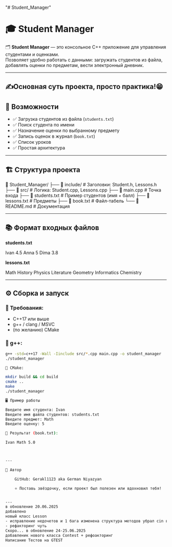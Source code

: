 "# Student_Manager" 
# 🎓 Student Manager

🗂️ **Student Manager** — это консольное C++ приложение для управления студентами и оценками.  
Позволяет удобно работать с данными: загружать студентов из файла, добавлять оценки по предметам, вести электронный дневник.

---
✍️Основная суть проекта, просто практика!😁
---
## 🚀 Возможности

- ✅ Загрузка студентов из файла (`students.txt`)
- ✅ Поиск студента по имени
- ✅ Назначение оценки по выбранному предмету
- ✅ Запись оценок в журнал (`book.txt`)
- ✅ Список уроков
- ✅ Простая архитектура

---

## 🏗️ Структура проекта

📁 Student_Manager/
├── 📂 include/ # Заголовки: Student.h, Lessons.h
├── 📂 src/ # Логика: Student.cpp, Lessons.cpp
├── 📄 main.cpp # Точка входа
├── 📄 students.txt # Пример студентов (имя + балл)
├── 📄 lessons.txt # Предметы
├── 📄 book.txt # Файл-табель
└── 📄 README.md # Документация


---

## 📚 Формат входных файлов

**students.txt**

Ivan 4.5
Anna 5
Dima 3.8


**lessons.txt**

Math
History
Physics
Literature
Geometry
Informatics
Chemistry


---

## ⚙️ Сборка и запуск

### 🧰 Требования:
- C++17 или выше
- g++ / clang / MSVC
- (по желанию) CMake

### 🔧 g++:
```bash
g++ -std=c++17 -Wall -Iinclude src/*.cpp main.cpp -o student_manager
./student_manager

🧱 CMake:

mkdir build && cd build
cmake ..
make
./student_manager

🖥 Пример работы

Введите имя студента: Ivan
Введите имя файла студентов: students.txt
Введите предмет: Math
Введите оценку: 5

📄 Результат (book.txt):

Ivan Math 5.0



---

👤 Автор

    GitHub: Gerakl1123 aka German Niyazyan

    ⭐️ Поставь звёздочку, если проект был полезен или вдохновил тебя!


---
в обновление 20.06.2025
добавлено
новый класс Lesson
- исправление недочетов и 1 бага изменена структура методов убрал cin в методах
- рефакторинг чуть 
Скоро... в обновление 24-25.06.2025
добавленик нового класса Contest + рефоакторинг 
Написание Тестов на GTEST

